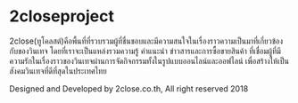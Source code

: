 # 2closeproject
2close(ทูโคลสต์)คือพื้นที่ที่รวบรวมผู้ที่ชื่นชอบและมีความสนใจในเรื่องราวความเป็นมาที่เกี่ยวข้องกับของวินเทจ โดยที่เราจะเป็นแหล่งรวมความรู้ คำแนะนำ ข่าวสารและการซื้อขายสินค้า ที่เชื่อมผู้ที่มีความรักในเรื่องราวของวินเทจผ่านการจัดกิจกรรมทั้งในรูปแบบออนไลน์และออฟไลน์ เพื่อสร้างให้เป็นสังคมวินเทจที่ดีที่สุดในประเทศไทย 

Designed and Developed by 2close.co.th, All right reserved 2018
